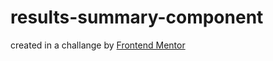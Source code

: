 # results-summary-component

created in a challange by [Frontend Mentor](https://www.frontendmentor.io/challenges/results-summary-component-CE_K6s0maV)
